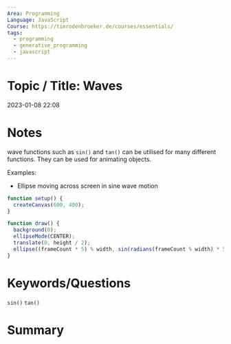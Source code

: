 ```yaml
---
Area: Programming
Language: JavaScript
Course: https://timrodenbroeker.de/courses/essentials/
tags:
  - programming
  - generative_programming
  - javascript
---
```

# Topic / Title: Waves

2023-01-08
22:08


# Notes
wave functions such as `sin()` and `tan()` can be utilised for many different functions. They can be used for animating objects.

Examples:
- Ellipse moving across screen in sine wave motion
```javascript
function setup() {
  createCanvas(600, 400);
}

function draw() {
  background(0);
  ellipseMode(CENTER);
  translate(0, height / 2);
  ellipse((frameCount * 5) % width, sin(radians(frameCount % width) * 5) * 100, 20);
}
```


# Keywords/Questions
`sin()`
`tan()`
# Summary